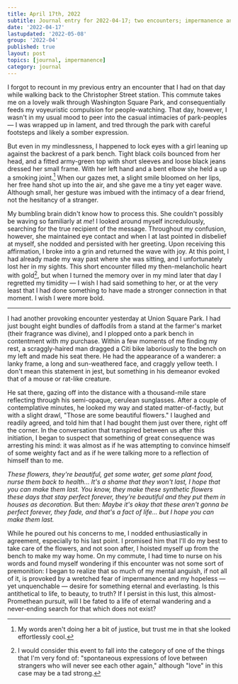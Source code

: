 ```yaml
---
title: April 17th, 2022
subtitle: Journal entry for 2022-04-17; two encounters; impermanence and beauty
date: '2022-04-17'
lastupdated: '2022-05-08'
group: '2022-04'
published: true
layout: post
topics: [journal, impermanence]
category: journal
---
```


I forgot to recount in my previous entry an encounter that I had on that day while walking back to the Christopher Street station. 
This commute takes me on a lovely walk through Washington Square Park, and consequentially feeds my voyeuristic compulsion for people-watching. 
That day, however, I wasn't in my usual mood to peer into the casual intimacies of park-peoples — I was wrapped up in lament, and tred through the park with careful footsteps and likely a somber expression. 

But even in my mindlessness, I happened to lock eyes with a girl leaning up against the backrest of a park bench. 
Tight black coils bounced from her head, and a fitted army-green top with short sleeves and loose black jeans dressed her small frame. 
With her left hand and a bent elbow she held a up a smoking joint.[^girl]
When our gazes met, a slight smile bloomed on her lips, her free hand shot up into the air, and she gave me a tiny yet eager wave.
Although small, her gesture was imbued with the intimacy of a dear friend, not the hesitancy of a stranger.

[^girl]: My words aren't doing her a bit of justice, but trust me in that she looked effortlessly cool.

My bumbling brain didn't know how to process this. 
She couldn't possibly be waving so familiarly at *me*! 
I looked around myself incredulously, searching for the true recipient of the message.
Throughout my confusion, however, she maintained eye contact and when I at last pointed in disbelief at myself, she nodded and persisted with her greeting.
Upon receiving this affirmation, I broke into a grin and returned the wave with joy. 
At this point, I had already made my way past where she was sitting, and I unfortunately lost her in my sights. 
This short encounter filled my then-melancholic heart with gold[^stranger], but when I turned the memory over in my mind later that day I regretted my timidity — I wish I had said something to her, or at the very least that I had done something to have made a stronger connection in that moment.
I wish I were more bold. 

[^stranger]: I would consider this event to fall into the category of one of the things that I'm very fond of: "spontaneous expressions of love between strangers who will never see each other again," although "love" in this case may be a tad strong.

---

I had another provoking encounter yesterday at Union Square Park.
I had just bought eight bundles of daffodils from a stand at the farmer's market (their fragrance was divine), and I plopped onto a park bench in contentment with my purchase.
Within a few moments of me finding my rest, a scraggly-haired man dragged a Citi bike laboriously to the bench on my left and made his seat there.
He had the appearance of a wanderer: a lanky frame, a long and sun-weathered face, and craggly yellow teeth. 
I don't mean this statement in jest, but something in his demeanor evoked that of a mouse or rat-like creature. 

He sat there, gazing off into the distance with a thousand-mile stare reflecting through his semi-opaque, cerulean sunglasses.
After a couple of contemplative minutes, he looked my way and stated matter-of-factly, but with a slight drawl, "Those are some beautiful flowers."
I laughed and readily agreed, and told him that I had bought them just over there, right off the corner. 
In the conversation that transpired between us after this initiation, I began to suspect that something of great consequence was arresting his mind: it was almost as if he was attempting to convince himself of some weighty fact and as if he were talking more to a reflection of himself than to me.

*These flowers, they're beautiful, get some water, get some plant food, nurse them back to health... It's a shame that they won't last, I hope that you can make them last.*
*You know, they make these synthetic flowers these days that stay perfect forever, they're beautiful and they put them in houses as decoration.*
But then: *Maybe it's okay that these aren't gonna be perfect forever, they fade, and that's a fact of life... but I hope you can make them last.*

While he poured out his concerns to me, I nodded enthusiastically in agreement, especially to his last point. 
I promised him that I'll do my best to take care of the flowers, and not soon after, I hoisted myself up from the bench to make my way home.
On my commute, I had time to nurse on his words and found myself wondering if this encounter was not some sort of premonition: I began to realize that so much of my mental anguish, if not all of it, is provoked by a wretched fear of impermanence and my hopeless — yet unquenchable — desire for something eternal and everlasting. 
Is this antithetical to life, to beauty, to truth? 
If I persist in this lust, this almost-Promethean pursuit, will I be fated to a life of eternal wandering and a never-ending search for that which does not exist? 



